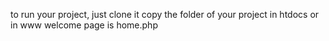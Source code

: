 to run your project, just clone it
copy the folder of your project in htdocs or in www
welcome page is home.php